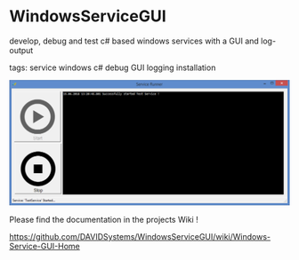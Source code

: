 # WindowsServiceGUI
develop, debug and test c# based windows services with a GUI and log-output

tags: service windows c# debug GUI logging installation

![Service GUI](https://github.com/DAVIDSystems/ServiceRunner/blob/master/Images/application.png)

Please find the documentation in the projects Wiki !

https://github.com/DAVIDSystems/WindowsServiceGUI/wiki/Windows-Service-GUI-Home
